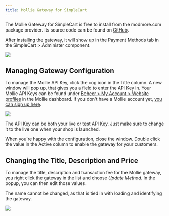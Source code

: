 ```yaml
---
title: Mollie Gateway for SimpleCart
---
```


The Mollie Gateway for SimpleCart is free to install from the modmore.com package provider. Its source code can be found on [GitHub](https://github.com/modmore/SimpleCart_Mollie).

After installing the gateway, it will show up in the Payment Methods tab in the SimpleCart > Administer component.

 [ ![](https://assets.modmore.com/uploads/2015/06/Screen_Shot_2015_06_11_at_17.05.04.png)](https://assets.modmore.com/uploads/2015/06/Screen_Shot_2015_06_11_at_17.05.04.png)

## Managing Gateway Configuration

To manage the Mollie API Key, click the cog icon in the Title column. A new window will pop up, that gives you a field to enter the API Key in. Your Mollie API Keys can be found under [Beheer > My Account > Website profiles](https://www.mollie.com/beheer/account/profielen/) in the Mollie dashboard. If you don't have a Mollie account yet, [you can sign up here](https://www.mollie.com/nl/signup/718037).

 [ ![](https://assets.modmore.com/uploads/2015/06/Screen_Shot_2015_06_11_at_17.24.49.png)](https://assets.modmore.com/uploads/2015/06/Screen_Shot_2015_06_11_at_17.24.49.png)

The API Key can be both your live or test API Key. Just make sure to change it to the live one when your shop is launched.

When you're happy with the configuration, close the window. Double click the value in the Active column to enable the gateway for your customers.

## Changing the Title, Description and Price

To manage the title, description and transaction fee for the Mollie gateway, you right click the gateway in the list and choose _Update Method_. In the popup, you can then edit those values.

The name cannot be changed, as that is tied in with loading and identifying the gateway.

 [ ![](https://assets.modmore.com/uploads/2015/06/Screen_Shot_2015_06_11_at_17.25.37.png)](https://assets.modmore.com/uploads/2015/06/Screen_Shot_2015_06_11_at_17.25.37.png)
